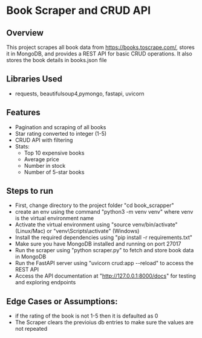 # Book Scraper and CRUD API

## Overview
This project scrapes all book data from https://books.toscrape.com/, stores it in MongoDB, and provides a REST API for basic CRUD operations. It also stores the book details in books.json file

## Libraries Used
- requests, beautifulsoup4,pymongo, fastapi, uvicorn

## Features
- Pagination and scraping of all books
- Star rating converted to integer (1-5)
- CRUD API with filtering
- Stats:
  - Top 10 expensive books
  - Average price
  - Number in stock
  - Number of 5-star books

## Steps to run
- First, change directory to the project folder "cd book_scrapper"
- create an env using the command "python3 -m venv venv" where venv is the virtual environment name
- Activate the virtual environment using "source venv/bin/activate" (Linux/Mac) or "venv\Scripts\activate" (Windows)
- Install the required dependencies using "pip install -r requirements.txt"
- Make sure you have MongoDB installed and running on port 27017
- Run the scraper using "python scraper.py" to fetch and store book data in MongoDB
- Run the FastAPI server using "uvicorn crud:app --reload" to access the REST API
- Access the API documentation at "http://127.0.0.1:8000/docs" for testing and exploring endpoints

## Edge Cases or Assumptions:
- if the rating of the book is not 1-5 then it is defaulted as 0
- The Scraper clears the previoius db entries to make sure the values are not repeated